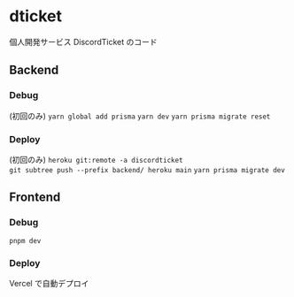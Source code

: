 # dticket

個人開発サービス DiscordTicket のコード

## Backend

### Debug

(初回のみ) `yarn global add prisma`
`yarn dev`
`yarn prisma migrate reset`

### Deploy

(初回のみ) `heroku git:remote -a discordticket`  
`git subtree push --prefix backend/ heroku main`
`yarn prisma migrate dev`

## Frontend

### Debug

`pnpm dev`

### Deploy

Vercel で自動デプロイ
